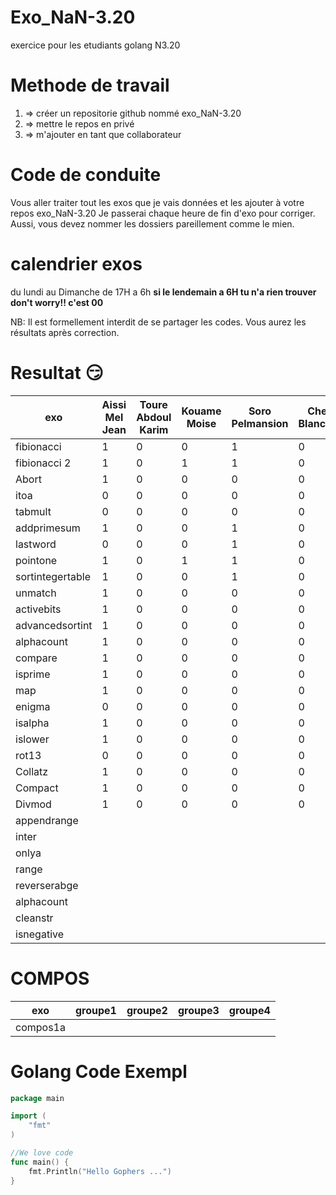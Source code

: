 # Exo_NaN-3.20
exercice pour les etudiants golang N3.20

# Methode de travail
1. => créer un repositorie github nommé exo_NaN-3.20
2. => mettre le repos en privé
3. => m'ajouter en tant que collaborateur 

# Code de conduite
Vous aller traiter tout les exos que je vais données et les ajouter à votre repos exo_NaN-3.20
Je passerai chaque heure de fin d'exo pour corriger.
Aussi, vous devez nommer les dossiers pareillement comme le mien.

# calendrier exos
du lundi au Dimanche de 17H a 6h 
**si le lendemain a 6H tu n'a rien trouver don't worry!! c'est 00**


NB: Il est formellement interdit de se partager les codes. 
Vous aurez les résultats après correction.


# Resultat :smirk:
exo               | Aissi Mel Jean|Toure Abdoul Karim | Kouame Moise  |Soro Pelmansion   | Cheke Blanchard |Diaby Ibrahim  |Zady Hans D    |
----------------- | --------------|-------------------|---------------|------------------|-----------------|---------------|---------------|
fibionacci        |     1         |  0                |  0            |  1               |       0         |         1     |         1     |
fibionacci 2      |     1         |  0                |  1            |  1               |       0         |         0     |         0     |
Abort             |     1         |  0                |  0            |  0               |       0         |         0     |         0     |
itoa              |     0         |  0                |  0            |  0               |       0         |         0     |         0     |
tabmult           |     0         |  0                |  0            |  0               |       0         |         0     |         0     |
addprimesum       |     1         |  0                |  0            |  1               |       0         |         0     |         0     |
lastword          |     0         |  0                |  0            |  1               |       0         |         0     |         0     |
pointone          |     1         |  0                |  1            |  1               |       0         |         0     |         0     |
sortintegertable  |     1         |  0                |  0            |  1               |       0         |         0     |         0     |
unmatch           |     1         |  0                |  0            |  0               |       0         |         0     |         0     |
activebits        |     1         |  0                |  0            |  0               |       0         |         0     |         0     |
advancedsortint   |     1         |  0                |  0            |  0               |       0         |         0     |         0     |
alphacount        |     1         |  0                |  0            |  0               |       0         |         0     |         0     |
compare           |     1         |  0                |  0            |  0               |       0         |         0     |         0     |
isprime           |     1         |  0                |  0            |  0               |       0         |         0     |         0     |
map               |     1         |  0                |  0            |  0               |       0         |         0     |         0     |
enigma            |     0         |  0                |  0            |  0               |       0         |         0     |         0     |
isalpha           |     1         |  0                |  0            |  0               |       0         |         0     |         0     |
islower           |     1         |  0                |  0            |  0               |       0         |         0     |         0     |
rot13             |     0         |  0                |  0            |  0               |       0         |         0     |         0     |
Collatz           |     1         |  0                |  0            |  0               |       0         |         0     |         0     |
Compact           |     1         |  0                |  0            |  0               |       0         |         0     |         0     |
Divmod            |     1         |  0                |  0            |  0               |       0         |         0     |         0     |
appendrange       |               |                   |               |                  |                 |               |               |
inter             |               |                   |               |                  |                 |               |               |
onlya             |               |                   |               |                  |                 |               |               |
range             |               |                   |               |                  |                 |               |               |
reverserabge      |               |                   |               |                  |                 |               |               |
alphacount        |               |                   |               |                  |                 |               |               |
cleanstr          |               |                   |               |                  |                 |               |               |
isnegative        |               |                   |               |                  |                 |               |               |

# COMPOS
exo               |groupe1        |groupe2            | groupe3       |groupe4           |
----------------- |---------------|-------------------|---------------|------------------|
compos1a          |               |                   |               |                  |

# Golang Code Exempl

```go
package main

import (
    "fmt"
)

//We love code
func main() {
    fmt.Println("Hello Gophers ...")
}
```